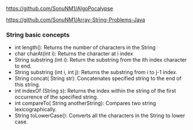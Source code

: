 
https://github.com/SonuNM1/AlgoPocalypse

https://github.com/SonuNM1/Array-String-Problems-Java


### String basic concepts 

- int length(): Returns the number of characters in the String
- char charAt(int i): Returns the character at i index
- String substring (int i): Return the substring from the ith index character to end.
- String substring (int i, int j): Returns the substring from i to j-1 index.
- String concat( String str): Concatenates specified string to the end of this string.
- int indexOf (String s): Returns the index within the string of the first occurrence of the specified string.
- int compareTo( String anotherString): Compares two string lexicographically.
- String toLowerCase(): Converts all the characters in the String to lower case.